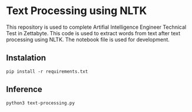 # Text Processing using NLTK

This repository is used to complete Artifial Intelligence Engineer Technical Test in Zettabyte. This code is used to extract words from text after text processing using NLTK.
The notebook file is used for development.

## Instalation
```
pip install -r requirements.txt 
```

## Inference
```
python3 text-processing.py 
```
